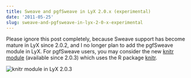 ```yaml
---
title: Sweave and pgfSweave in LyX 2.0.x (experimental)
date: '2011-05-25'
slug: sweave-and-pgfsweave-in-lyx-2-0-x-experimental
---
```


Please ignore this post completely, because Sweave support has become mature in LyX since 2.0.2, and I no longer plan to add the pgfSweave module in LyX. For pgfSweave users, you may consider the new [knitr module](/knitr/demo/lyx/) (available since 2.0.3) which uses the R package [knitr](http://cran.r-project.org/package=knitr).

![knitr module in LyX 2.0.3](http://i.imgur.com/jEKSh.png)

